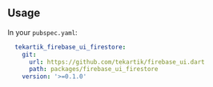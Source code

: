 ## Usage

In your `pubspec.yaml`:

```yaml
  tekartik_firebase_ui_firestore:
    git:
      url: https://github.com/tekartik/firebase_ui.dart
      path: packages/firebase_ui_firestore
    version: '>=0.1.0'
```
